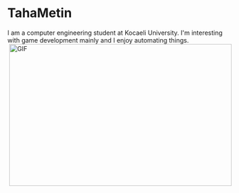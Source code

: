 # TahaMetin
I am a computer engineering student at Kocaeli University.
I'm interesting with game development mainly and I enjoy automating things.
  <img align="right" alt="GIF" src="https://github.com/abhisheknaiidu/abhisheknaiidu/blob/master/code.gif?raw=true" width="500" height="320" />
